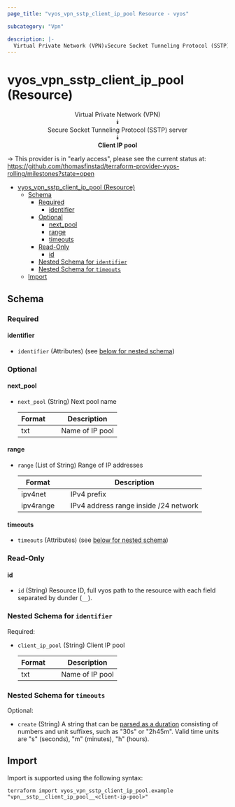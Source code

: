 ```yaml
---
page_title: "vyos_vpn_sstp_client_ip_pool Resource - vyos"

subcategory: "Vpn"

description: |-
  Virtual Private Network (VPN)⯯Secure Socket Tunneling Protocol (SSTP) server⯯Client IP pool
---
```


# vyos_vpn_sstp_client_ip_pool (Resource)
<center>


Virtual Private Network (VPN)  
⯯  
Secure Socket Tunneling Protocol (SSTP) server  
⯯  
**Client IP pool**


</center>

-> This provider is in "early access", please see the current status at: https://github.com/thomasfinstad/terraform-provider-vyos-rolling/milestones?state=open

<!--TOC-->

- [vyos_vpn_sstp_client_ip_pool (Resource)](#vyos_vpn_sstp_client_ip_pool-resource)
  - [Schema](#schema)
    - [Required](#required)
      - [identifier](#identifier)
    - [Optional](#optional)
      - [next_pool](#next_pool)
      - [range](#range)
      - [timeouts](#timeouts)
    - [Read-Only](#read-only)
      - [id](#id)
    - [Nested Schema for `identifier`](#nested-schema-for-identifier)
    - [Nested Schema for `timeouts`](#nested-schema-for-timeouts)
  - [Import](#import)

<!--TOC-->

<!-- schema generated by tfplugindocs -->
## Schema

### Required

#### identifier
- `identifier` (Attributes) (see [below for nested schema](#nestedatt--identifier))

### Optional

#### next_pool
- `next_pool` (String) Next pool name

    |  Format  &emsp;|  Description      |
    |----------|-------------------|
    |  txt     &emsp;|  Name of IP pool  |
#### range
- `range` (List of String) Range of IP addresses

    |  Format     &emsp;|  Description                            |
    |-------------|-----------------------------------------|
    |  ipv4net    &emsp;|  IPv4 prefix                            |
    |  ipv4range  &emsp;|  IPv4 address range inside /24 network  |
#### timeouts
- `timeouts` (Attributes) (see [below for nested schema](#nestedatt--timeouts))

### Read-Only

#### id
- `id` (String) Resource ID, full vyos path to the resource with each field separated by dunder (`__`).

<a id="nestedatt--identifier"></a>
### Nested Schema for `identifier`

Required:

- `client_ip_pool` (String) Client IP pool

    |  Format  &emsp;|  Description      |
    |----------|-------------------|
    |  txt     &emsp;|  Name of IP pool  |


<a id="nestedatt--timeouts"></a>
### Nested Schema for `timeouts`

Optional:

- `create` (String) A string that can be [parsed as a duration](https://pkg.go.dev/time#ParseDuration) consisting of numbers and unit suffixes, such as &#34;30s&#34; or &#34;2h45m&#34;. Valid time units are &#34;s&#34; (seconds), &#34;m&#34; (minutes), &#34;h&#34; (hours).

## Import

Import is supported using the following syntax:

```shell
terraform import vyos_vpn_sstp_client_ip_pool.example "vpn__sstp__client_ip_pool__<client-ip-pool>"
```
